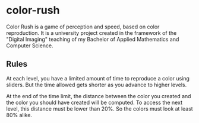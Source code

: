 # color-rush
Color Rush is a game of perception and speed, based on color reproduction. It is a university project created in the framework of the "Digital Imaging" teaching of my Bachelor of Applied Mathematics and Computer Science.
## Rules
At each level, you have a limited amount of time to reproduce a color using sliders. But the time allowed gets shorter as you advance to higher levels.

At the end of the time limit, the distance between the color you created and the color you should have created will be computed. 
To access the next level, this distance must be lower than 20%. So the colors must look at least 80% alike.
